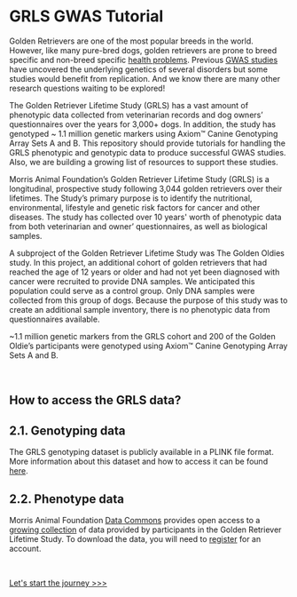 # GRLS GWAS Tutorial

Golden Retrievers are one of the most popular breeds in the world. However, like many pure-bred dogs, golden retrievers are prone to breed specific and non-breed specific [health problems](https://morrisanimalfoundation.github.io/grGWAS/ext_docs/health_concerns/). Previous [GWAS studies](https://morrisanimalfoundation.github.io/grGWAS/ext_docs/gwas_studies/) have uncovered the underlying genetics of several disorders but some studies would benefit from replication. And we know there are many other research questions waiting to be explored!

The Golden Retriever Lifetime Study (GRLS) has a vast amount of phenotypic data collected from veterinarian records and dog owners’ questionnaires over the years for 3,000+ dogs. In addition, the study has genotyped ~ 1.1 million genetic markers using Axiom™ Canine Genotyping Array Sets A and B. This repository should provide tutorials for handling the GRLS phenotypic and genotypic data to produce successful GWAS studies. Also, we are building a growing list of resources to support these studies.

Morris Animal Foundation’s Golden Retriever Lifetime Study (GRLS) is a longitudinal, prospective study following 3,044 golden retrievers over their lifetimes. The Study’s primary purpose is to identify the nutritional, environmental, lifestyle and genetic risk factors for cancer and other diseases. The study has collected over 10 years' worth of phenotypic data from both veterinarian and owner’ questionnaires, as well as biological samples.  

A subproject of the Golden Retriever Lifetime Study was The Golden Oldies study. In this project, an additional cohort of golden retrievers that had reached the age of 12 years or older and had not yet been diagnosed with cancer were recruited to provide DNA samples. We anticipated this population could serve as a control group. Only DNA samples were collected from this group of dogs. Because the purpose of this study was to create an additional sample inventory, there is no phenotypic data from questionnaires available. 

~1.1 million genetic markers from the GRLS cohort and 200 of the Golden Oldie’s participants were genotyped using Axiom™ Canine Genotyping Array Sets A and B.  

<br>

## How to access the GRLS data?

## 2.1. Genotyping data
The GRLS genotyping dataset is publicly available in a PLINK file format. More information about this dataset and how to access it can be found [here](https://github.com/morrisanimalfoundation/grGWAS/blob/main/GRLS_Axiom.json).

## 2.2. Phenotype data
Morris Animal Foundation [Data Commons](https://datacommons.morrisanimalfoundation.org/) provides open access to a [growing collection](https://datacommons.morrisanimalfoundation.org/node/221) of data provided by participants in the Golden Retriever Lifetime Study. To download the data, you will need to [register](https://datacommons.morrisanimalfoundation.org/user/login?destination=/node/1) for an account.

<br>

[Let's start the journey >>>](https://morrisanimalfoundation.github.io/grGWAS/1.install/)
